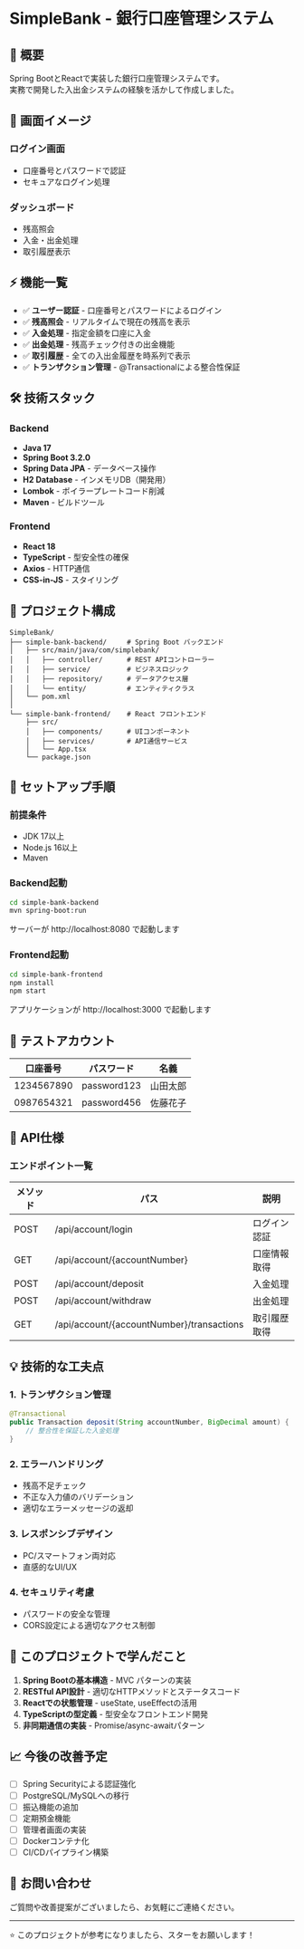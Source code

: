# SimpleBank - 銀行口座管理システム

## 🏦 概要
Spring BootとReactで実装した銀行口座管理システムです。  
実務で開発した入出金システムの経験を活かして作成しました。

## 📸 画面イメージ

### ログイン画面
- 口座番号とパスワードで認証
- セキュアなログイン処理

### ダッシュボード
- 残高照会
- 入金・出金処理
- 取引履歴表示

## ⚡ 機能一覧

- ✅ **ユーザー認証** - 口座番号とパスワードによるログイン
- ✅ **残高照会** - リアルタイムで現在の残高を表示
- ✅ **入金処理** - 指定金額を口座に入金
- ✅ **出金処理** - 残高チェック付きの出金機能
- ✅ **取引履歴** - 全ての入出金履歴を時系列で表示
- ✅ **トランザクション管理** - @Transactionalによる整合性保証

## 🛠️ 技術スタック

### Backend
- **Java 17**
- **Spring Boot 3.2.0**
- **Spring Data JPA** - データベース操作
- **H2 Database** - インメモリDB（開発用）
- **Lombok** - ボイラープレートコード削減
- **Maven** - ビルドツール

### Frontend
- **React 18**
- **TypeScript** - 型安全性の確保
- **Axios** - HTTP通信
- **CSS-in-JS** - スタイリング

## 📁 プロジェクト構成

```
SimpleBank/
├── simple-bank-backend/     # Spring Boot バックエンド
│   ├── src/main/java/com/simplebank/
│   │   ├── controller/      # REST APIコントローラー
│   │   ├── service/         # ビジネスロジック
│   │   ├── repository/      # データアクセス層
│   │   └── entity/          # エンティティクラス
│   └── pom.xml
│
└── simple-bank-frontend/    # React フロントエンド
    ├── src/
    │   ├── components/      # UIコンポーネント
    │   ├── services/        # API通信サービス
    │   └── App.tsx
    └── package.json
```

## 🚀 セットアップ手順

### 前提条件
- JDK 17以上
- Node.js 16以上
- Maven

### Backend起動
```bash
cd simple-bank-backend
mvn spring-boot:run
```
サーバーが http://localhost:8080 で起動します

### Frontend起動
```bash
cd simple-bank-frontend
npm install
npm start
```
アプリケーションが http://localhost:3000 で起動します

## 🔐 テストアカウント

| 口座番号 | パスワード | 名義 |
|---------|----------|------|
| 1234567890 | password123 | 山田太郎 |
| 0987654321 | password456 | 佐藤花子 |

## 📝 API仕様

### エンドポイント一覧

| メソッド | パス | 説明 |
|---------|------|------|
| POST | /api/account/login | ログイン認証 |
| GET | /api/account/{accountNumber} | 口座情報取得 |
| POST | /api/account/deposit | 入金処理 |
| POST | /api/account/withdraw | 出金処理 |
| GET | /api/account/{accountNumber}/transactions | 取引履歴取得 |

## 💡 技術的な工夫点

### 1. トランザクション管理
```java
@Transactional
public Transaction deposit(String accountNumber, BigDecimal amount) {
    // 整合性を保証した入金処理
}
```

### 2. エラーハンドリング
- 残高不足チェック
- 不正な入力値のバリデーション
- 適切なエラーメッセージの返却

### 3. レスポンシブデザイン
- PC/スマートフォン両対応
- 直感的なUI/UX

### 4. セキュリティ考慮
- パスワードの安全な管理
- CORS設定による適切なアクセス制御

## 🎯 このプロジェクトで学んだこと

1. **Spring Bootの基本構造** - MVC パターンの実装
2. **RESTful API設計** - 適切なHTTPメソッドとステータスコード
3. **Reactでの状態管理** - useState, useEffectの活用
4. **TypeScriptの型定義** - 型安全なフロントエンド開発
5. **非同期通信の実装** - Promise/async-awaitパターン

## 📈 今後の改善予定

- [ ] Spring Securityによる認証強化
- [ ] PostgreSQL/MySQLへの移行
- [ ] 振込機能の追加
- [ ] 定期預金機能
- [ ] 管理者画面の実装
- [ ] Dockerコンテナ化
- [ ] CI/CDパイプライン構築

## 🤝 お問い合わせ

ご質問や改善提案がございましたら、お気軽にご連絡ください。

---

⭐ このプロジェクトが参考になりましたら、スターをお願いします！